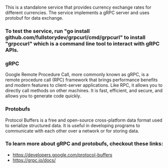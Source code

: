 This is a standalone service that provides currency exchange rates for different currencies. The service implements a gRPC server and uses protobuf for data exchange.
### To test the service, run "go install github.com/fullstorydev/grpcurl/cmd/grpcurl" to install "grpccurl" which is a command line tool to interact with gRPC APIs.
 
### gRPC 
 Google Remote Procedure Call, more commonly known as gRPC, is a remote procedure call (RPC) framework that brings performance benefits and modern
 features to client-server applications. Like RPC, it allows you to directly call methods on other machines. It is fast, efficient, and secure, and allows you to generate code quickly.
 
 
### Protobufs
 Protocol Buffers is a free and open-source cross-platform data format used to serialize structured data. It is useful in developing programs to communicate with each other over
 a network or for storing data.
### To learn more about gRPC and protobufs, checkout these links:
-  https://developers.google.com/protocol-buffers
-  https://grpc.io/docs/

